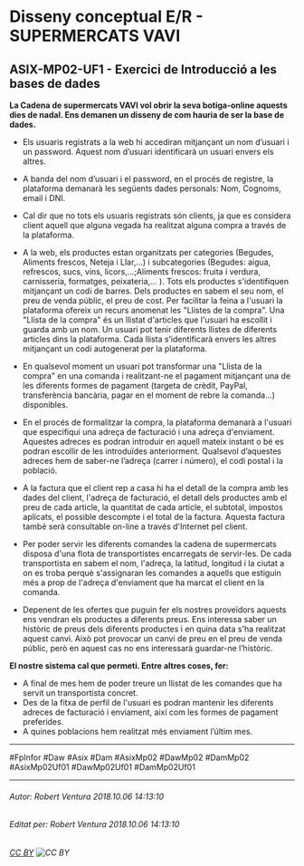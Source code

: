 # Disseny conceptual E/R - SUPERMERCATS VAVI
## ASIX-MP02-UF1 - Exercici de Introducció a les bases de dades
**La Cadena de supermercats VAVI vol obrir la seva botiga-online aquests dies de nadal. Ens demanen un disseny de com hauria de ser la base de dades.**

* Els usuaris registrats a la web hi accediran mitjançant un nom d’usuari i un password. Aquest nom d’usuari identificarà un usuari envers els altres.

* A banda del nom d’usuari i el password, en el procés de registre, la plataforma demanarà les següents dades personals: Nom, Cognoms, email i DNI.

* Cal dir que no tots els usuaris registrats són clients, ja que es considera client aquell que alguna vegada ha realitzat alguna compra a través de la plataforma.

* A la web, els productes estan organitzats per categories (Begudes, Aliments frescos, Neteja i Llar,...) i subcategories (Begudes: aigua, refrescos, sucs, vins, licors,...;Aliments frescos: fruita i verdura, carnisseria, formatges, peixateria,... ). Tots els productes s'identifiquen mitjançant un codi de barres.
Dels productes en sabem el seu nom, el preu de venda públic, el preu de cost.
Per facilitar la feina a l'usuari la plataforma ofereix un recurs anomenat les "Llistes de la compra". Una "Llista de la compra" és un llistat d'articles que l'usuari ha escollit i guarda amb un nom. Un usuari pot tenir diferents llistes de diferents articles dins la plataforma. Cada llista s’identificarà envers les altres mitjançant un codi autogenerat per la plataforma.

* En qualsevol moment un usuari pot transformar una "Llista de la compra" en una comanda i realitzant-ne el pagament mitjançant una de les diferents formes de pagament (targeta de crèdit, PayPal, transferència bancària, pagar en el moment de rebre la comanda...) disponibles.

* En el procés de formalitzar la compra, la plataforma demanarà a l'usuari que especifiqui una adreça de facturació i una adreça d'enviament. Aquestes adreces es podran introduir en aquell mateix instant o bé es podran escollir de les introduïdes anteriorment. Qualsevol d’aquestes adreces hem de saber-ne l’adreça (carrer i número), el codi postal i la població.

* A la factura que el client rep a casa hi ha el detall de la compra amb les dades del client, l'adreça de facturació, el detall dels productes amb el preu de cada article, la quantitat de cada article, el subtotal, impostos aplicats, el possible descompte i el total de la factura. Aquesta factura també serà consultable on-line a través d'Internet pel client. 

* Per poder servir les diferents comandes la cadena de supermercats disposa d'una flota de transportistes encarregats de servir-les. De cada transportista en sabem el nom, l'adreça, la latitud, longitud i la ciutat a on es troba perquè s'assignaran les comandes a aquells que estiguin més a prop de l'adreça d'enviament que ha marcat el client en la comanda.

* Depenent de les ofertes que puguin fer els nostres proveïdors aquests ens vendran els productes a diferents preus. Ens interessa saber un històric de preus dels diferents productes i en quina data s'ha realitzat aquest canvi. Això pot provocar un canvi de preu en el preu de venda públic, però en aquest cas no ens interessarà guardar-ne l’històric.

**El nostre sistema cal que permeti. Entre altres coses, fer:**

* A final de mes hem de poder treure un llistat de les comandes que ha servit un transportista concret.
* Des de la fitxa de perfil de l'usuari es podran mantenir les diferents adreces de facturació i enviament, així com les formes de pagament preferides.
* A quines poblacions hem realitzat més enviament l’últim mes.

---

#FpInfor #Daw #Asix #Dam #AsixMp02 #DawMp02 #DamMp02 #AsixMp02Uf01 #DawMp02Uf01 #DamMp02Uf01

---

###### Autor: Robert Ventura 2018.10.06 14:13:10
###### Editat per: Robert Ventura 2018.10.06 14:13:10
###### [CC BY](https://creativecommons.org/licenses/by/4.0/) ![CC BY](https://licensebuttons.net/l/by/3.0/80x15.png)
